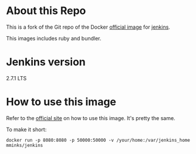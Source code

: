 # About this Repo

This is a fork of the Git repo of the Docker [official image](https://docs.docker.com/docker-hub/official_repos/) for [jenkins](hhttps://hub.docker.com/_/jenkins/).

This images includes ruby and bundler.

# Jenkins version

2.7.1 LTS

# How to use this image

Refer to the [official site](https://github.com/jenkinsci/docker) on how to use this image. It's pretty the same.

To make it short:

```
docker run -p 8080:8080 -p 50000:50000 -v /your/home:/var/jenkins_home mminks/jenkins
```

